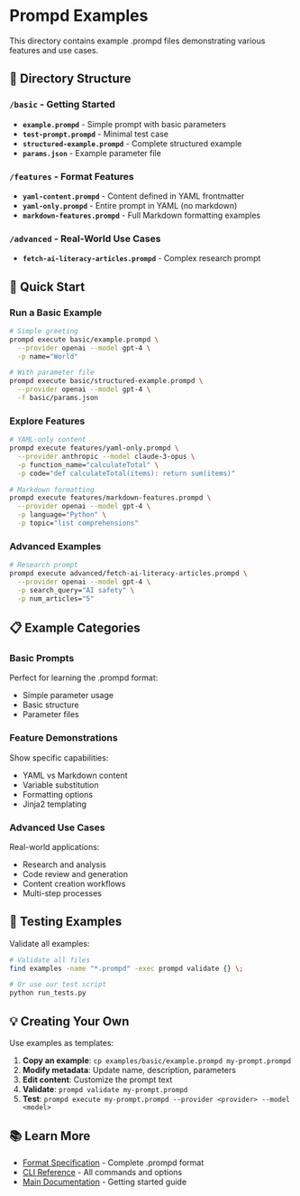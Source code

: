 # Prompd Examples

This directory contains example .prompd files demonstrating various features and use cases.

## 📁 Directory Structure

### `/basic` - Getting Started
- **`example.prompd`** - Simple prompt with basic parameters
- **`test-prompt.prompd`** - Minimal test case
- **`structured-example.prompd`** - Complete structured example
- **`params.json`** - Example parameter file

### `/features` - Format Features
- **`yaml-content.prompd`** - Content defined in YAML frontmatter
- **`yaml-only.prompd`** - Entire prompt in YAML (no markdown)
- **`markdown-features.prompd`** - Full Markdown formatting examples

### `/advanced` - Real-World Use Cases
- **`fetch-ai-literacy-articles.prompd`** - Complex research prompt

## 🚀 Quick Start

### Run a Basic Example

```bash
# Simple greeting
prompd execute basic/example.prompd \
  --provider openai --model gpt-4 \
  -p name="World"

# With parameter file
prompd execute basic/structured-example.prompd \
  --provider openai --model gpt-4 \
  -f basic/params.json
```

### Explore Features

```bash
# YAML-only content
prompd execute features/yaml-only.prompd \
  --provider anthropic --model claude-3-opus \
  -p function_name="calculateTotal" \
  -p code="def calculateTotal(items): return sum(items)"

# Markdown formatting
prompd execute features/markdown-features.prompd \
  --provider openai --model gpt-4 \
  -p language="Python" \
  -p topic="list comprehensions"
```

### Advanced Examples

```bash
# Research prompt
prompd execute advanced/fetch-ai-literacy-articles.prompd \
  --provider openai --model gpt-4 \
  -p search_query="AI safety" \
  -p num_articles="5"
```

## 📋 Example Categories

### Basic Prompts
Perfect for learning the .prompd format:
- Simple parameter usage
- Basic structure
- Parameter files

### Feature Demonstrations
Show specific capabilities:
- YAML vs Markdown content
- Variable substitution
- Formatting options
- Jinja2 templating

### Advanced Use Cases
Real-world applications:
- Research and analysis
- Code review and generation
- Content creation workflows
- Multi-step processes

## 🔧 Testing Examples

Validate all examples:
```bash
# Validate all files
find examples -name "*.prompd" -exec prompd validate {} \;

# Or use our test script
python run_tests.py
```

## 💡 Creating Your Own

Use examples as templates:

1. **Copy an example**: `cp examples/basic/example.prompd my-prompt.prompd`
2. **Modify metadata**: Update name, description, parameters
3. **Edit content**: Customize the prompt text
4. **Validate**: `prompd validate my-prompt.prompd`
5. **Test**: `prompd execute my-prompt.prompd --provider <provider> --model <model>`

## 📚 Learn More

- [Format Specification](../docs/FORMAT.md) - Complete .prompd format
- [CLI Reference](../docs/CLI.md) - All commands and options
- [Main Documentation](../docs/README.md) - Getting started guide